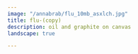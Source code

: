 ```yaml
---
image: "/annabrab/flu_10mb_asxlch.jpg"
title: flu-(copy)
description: oil and graphite on canvas
landscape: true

---
```


